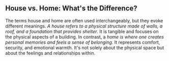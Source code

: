 ## House vs. Home: What's the Difference?

The terms house and home are often used interchangeably, but they evoke different meanings. _A house refers to a physical structure made of walls, a roof, and a foundation that provides shelter_. It is tangible and focuses on the physical aspects of a building. In contrast, a _home is where one creates personal memories and feels a sense of belonging_. It represents comfort, security, and emotional warmth. It's not solely about the physical space but about the feelings and relationships within.
